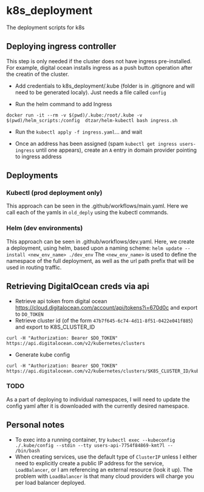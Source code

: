 # k8s_deployment
The deployment scripts for k8s

## Deploying ingress controller
This step is only needed if the cluster does not have ingress pre-installed. For example, digital ocean installs ingress as a push button operation after the creatin of the cluster.

- Add credentials to k8s_deployment/.kube (folder is in .gitignore and will need to be generated localy). Just needs a file called `config`

- Run the helm command to add Ingress
```
docker run -it --rm -v $(pwd)/.kube:/root/.kube -v $(pwd)/helm_scripts:/config  dtzar/helm-kubectl bash ingress.sh
```

- Run the `kubectl apply -f ingress.yaml`... and wait

- Once an address has been assigned (spam `kubectl get ingress users-ingress` until one appears), create an `A` entry in domain provider pointing to ingress address

## Deployments

### Kubectl (prod deployment only)
This approach can be seen in the .github/workflows/main.yaml. Here we call each of the yamls in `old_deply` using the kubectl commands.

### Helm (dev environments)
This approach can be seen in .github/workflows/dev.yaml. Here, we create a deployment, using helm, based upon a naming scheme:
`helm update --install <new_env_name> ./dev_env`
The `<new_env_name>` is used to define the namespace of the full deployment, as well as the url path prefix that will be used in routing traffic.

## Retrieving DigitalOcean creds via api
- Retrieve api token from digital ocean https://cloud.digitalocean.com/account/api/tokens?i=670d0c and export to `DO_TOKEN`
- Retrieve cluster id (of the form `47b7f645-6c74-4d11-8f51-0422e041f885`) and export to K8S_CLUSTER_ID
```
curl -H "Authorization: Bearer $DO_TOKEN" https://api.digitalocean.com/v2/kubernetes/clusters
```
- Generate kube config
```
curl -H "Authorization: Bearer $DO_TOKEN" https://api.digitalocean.com/v2/kubernetes/clusters/$K8S_CLUSTER_ID/kubeconfig
```

### TODO
As a part of deploying to individual namespaces, I will need to update the config yaml after it is downloaded with the currently desired namespace.

## Personal notes
- To exec into a running container, try `kubectl exec --kubeconfig ./.kube/config --stdin --tty users-api-7754f84869-kmt7l -- /bin/bash`
- When creating services, use the default type of `ClusterIP` unless I either need to explicitly create a public IP address for the service, `LoadBalancer`, or I am referencing an external resource (look it up). The problem with `LoadBalancer` is that many cloud providers will charge you per load balancer deployed.
